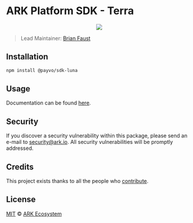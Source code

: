 # ARK Platform SDK - Terra

<p align="center">
    <img src="https://raw.githubusercontent.com/PayvoHQ/sdk/master/packages/sdk-luna/banner.png" />
</p>

> Lead Maintainer: [Brian Faust](https://github.com/faustbrian)

## Installation

```bash
npm install @payvo/sdk-luna
```

## Usage

Documentation can be found [here](https://ark.dev/docs/payvo-sdk/coins/luna).

## Security

If you discover a security vulnerability within this package, please send an e-mail to security@ark.io. All security vulnerabilities will be promptly addressed.

## Credits

This project exists thanks to all the people who [contribute](../../contributors).

## License

[MIT](LICENSE) © [ARK Ecosystem](https://ark.io)
